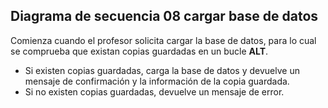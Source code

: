 ## Diagrama de secuencia 08 cargar base de datos

Comienza cuando el profesor solicita cargar la base de datos, para lo cual se comprueba que existan copias guardadas en un bucle **ALT**.
  * Si existen copias guardadas, carga la base de datos y devuelve un mensaje de confirmación y la información de la copia guardada.
  * Si no existen copias guardadas, devuelve un mensaje de error.
